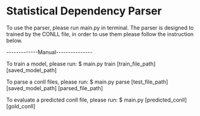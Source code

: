 # Statistical Dependency Parser

To use the parser, please run main.py in terminal.
The parser is designed to trained by the CONLL file, in order to use them please follow the instruction below.


-------------Manual---------------

To train a model, please run:
$ main.py train [train_file_path] [saved_model_path]

To parse a conll files, please run:
$ main.py parse [test_file_path] [saved_model_path] [parsed_file_path]

To evaluate a predicted conll file, please run:
$ main.py [predicted_conll] [gold_conll]
